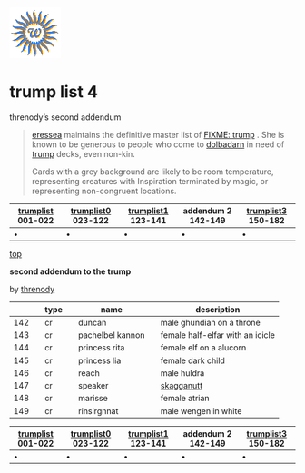 ![wsun](assets/wsun.gif)

# trump list 4

 threnody’s second addendum
>
>    [eressea](eressea.md)  maintains the definitive master list of  [FIXME: trump](trump.md) . She is known to be generous to people who come to  [dolbadarn](dolbadarn.md)  in need of  [trump](trump.md)  decks, even non-kin. 
>
>   Cards with a grey background are likely to be room temperature, representing creatures with Inspiration terminated by magic, or representing non-congruent locations. 

|  [trumplist](trumplist.md) 001-022  |  [trumplist0](trumplist0.md) 023-122  |  [trumplist1](trumplist1.md) 123-141  | addendum 2 142-149  |  [trumplist3](trumplist3.md) 150-182  | 
| ----------------------------------- | ------------------------------------- | ------------------------------------- | ------------------- | ------------------------------------- | 
| •                                   | •                                     | •                                     | •                   | •                                     | 

 [top](#top) 

  **second addendum to the trump**

 by  [threnody](threnody.md) 

|       |   |  type  |   |  name              |   |  description                       | 
| ----- | - | ------ | - | ------------------ | - | ---------------------------------- | 
|  142  |   |  cr    |   |  duncan            |   |  male ghundian on a throne         | 
|  143  |   |  cr    |   |  pachelbel kannon  |   |  female half-elfar with an icicle  | 
|  144  |   |  cr    |   |  princess rita     |   |  female elf on a alucorn           | 
|  145  |   |  cr    |   |  princess lia      |   |  female dark child                 | 
|  146  |   |  cr    |   |  reach             |   |  male huldra                       | 
|  147  |   |  cr    |   |  speaker           |   |  [skagganutt](skagganutt.md)       | 
|  148  |   |  cr    |   |  marisse           |   |  female atrian                     | 
|  149  |   |  cr    |   |  rinsirgnnat       |   |  male wengen in white              | 

|  [trumplist](trumplist.md) 001-022  |  [trumplist0](trumplist0.md) 023-122  |  [trumplist1](trumplist1.md) 123-141  | addendum 2 142-149  |  [trumplist3](trumplist3.md) 150-182  | 
| ----------------------------------- | ------------------------------------- | ------------------------------------- | ------------------- | ------------------------------------- | 
| •                                   | •                                     | •                                     | •                   | •                                     | 

 